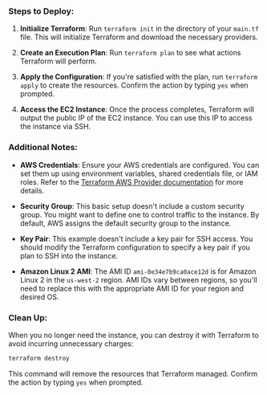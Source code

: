 ### Steps to Deploy:

1. **Initialize Terraform**: Run `terraform init` in the directory of your `main.tf` file. This will initialize Terraform and download the necessary providers.

2. **Create an Execution Plan**: Run `terraform plan` to see what actions Terraform will perform.

3. **Apply the Configuration**: If you're satisfied with the plan, run `terraform apply` to create the resources. Confirm the action by typing `yes` when prompted.

4. **Access the EC2 Instance**: Once the process completes, Terraform will output the public IP of the EC2 instance. You can use this IP to access the instance via SSH.

### Additional Notes:

- **AWS Credentials**: Ensure your AWS credentials are configured. You can set them up using environment variables, shared credentials file, or IAM roles. Refer to the [Terraform AWS Provider documentation](https://registry.terraform.io/providers/hashicorp/aws/latest/docs#authentication) for more details.

- **Security Group**: This basic setup doesn't include a custom security group. You might want to define one to control traffic to the instance. By default, AWS assigns the default security group to the instance.

- **Key Pair**: This example doesn't include a key pair for SSH access. You should modify the Terraform configuration to specify a key pair if you plan to SSH into the instance.

- **Amazon Linux 2 AMI**: The AMI ID `ami-0e34e7b9ca0ace12d` is for Amazon Linux 2 in the `us-west-2` region. AMI IDs vary between regions, so you'll need to replace this with the appropriate AMI ID for your region and desired OS.

### Clean Up:

When you no longer need the instance, you can destroy it with Terraform to avoid incurring unnecessary charges:

```bash
terraform destroy
```

This command will remove the resources that Terraform managed. Confirm the action by typing `yes` when prompted.